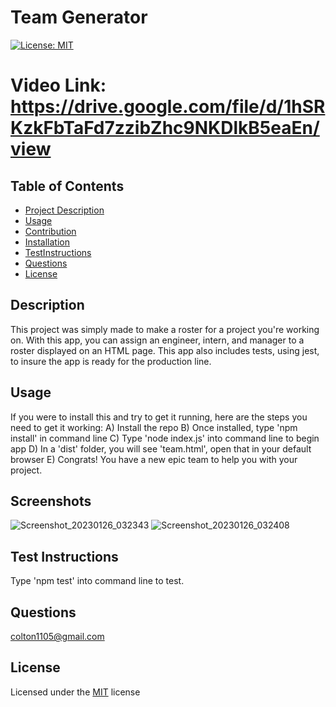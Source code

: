 # Team Generator

[![License: MIT](https://img.shields.io/badge/License-MIT-yellow.svg)](https://opensource.org/licenses/MIT)

# Video Link: https://drive.google.com/file/d/1hSRKzkFbTaFd7zzibZhc9NKDlkB5eaEn/view 

## Table of Contents 
  - [Project Description](#Description)
  - [Usage](#Usage)
  - [Contribution](#Contribution)
  - [Installation](#Installation)
  - [TestInstructions](#TestInstructions)
  - [Questions](#Questions)
  - [License](#License)

## Description
This project was simply made to make a roster for a project you're working on. With this app, you can assign an engineer, intern, and manager to a roster displayed on an HTML page. This app also includes tests, using jest, to insure the app is ready for the production line.

## Usage
If you were to install this and try to get it running, here are the steps you need to get it working: 
A) Install the repo
B) Once installed, type 'npm install' in command line
C) Type 'node index.js' into command line to begin app 
D) In a 'dist' folder, you will see 'team.html', open that in your default browser 
E) Congrats! You have a new epic team to help you with your project. 

## Screenshots 
![Screenshot_20230126_032343](https://user-images.githubusercontent.com/116236745/214972847-971f3a69-4807-4966-9bfc-a0ba30c13712.png)
![Screenshot_20230126_032408](https://user-images.githubusercontent.com/116236745/214972896-6a577e1c-f2fc-4cdc-8ff2-89822169797f.png)


## Test Instructions
Type 'npm test' into command line to test. 

## Questions
colton1105@gmail.com

## License 
Licensed under the [MIT](https://opensource.org/licenses/MIT) license
